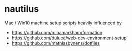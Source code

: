 # nautilus

Mac / Win10 machine setup scripts heavily influenced by 

- https://github.com/minamarkham/formation
- https://github.com/duluca/web-dev-environment-setup
- https://github.com/mathiasbynens/dotfiles
